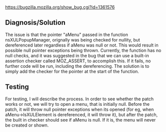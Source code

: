 https://bugzilla.mozilla.org/show_bug.cgi?id=1361576

## Diagnosis/Solution

The issue is that the pointer "aMenu" passed in the function nsXULPopupManager,
orignally was being checked for nullity, but dereferenced later regardless if
aMenu was null or not. This would result in possible null pointer exceptions
being thrown. Currently, the function has no null checks, and it was suggested in
the bug that we can use a built-in assertion checker called MOZ_ASSERT, to accomplish
this. If it fails, no further code will be run, including the dereferencing. The 
solution is to simply add the checker for the pointer at the start of the function.

## Testing

For testing, I will describe the process. In order to see whether the patch works
or not, we will try to open a menu, that is initially null. Before the patch, it
will throw null pointer exceptions when its opened (for eg, when aMenu->IsXULElement 
is dereferenced, it will throw it), but after the patch, the built in checker should
see if aMenu is null. If it is, the menu will never be created or shown.
